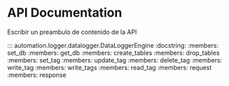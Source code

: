 # API Documentation

Escribir un preambulo de contenido de la API

::: automation.logger.datalogger.DataLoggerEngine
    :docstring:
    :members: set_db
    :members: get_db
    :members: create_tables
    :members: drop_tables
    :members: set_tag
    :members: update_tag
    :members: delete_tag
    :members: write_tag
    :members: write_tags
    :members: read_tag
    :members: request
    :members: response